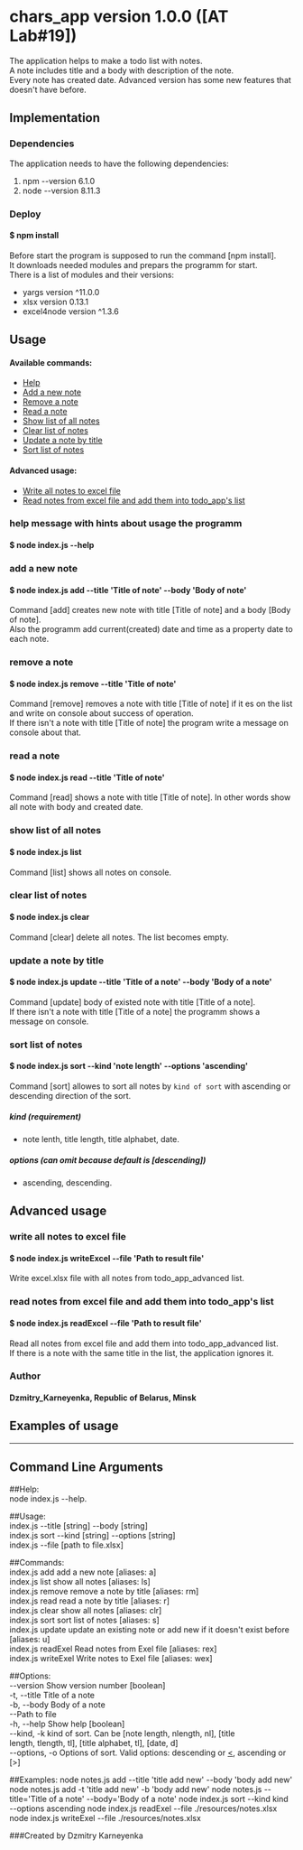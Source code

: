 # chars_app version 1.0.0 ([AT Lab#19])

The application helps to make a todo list with notes.<br>
A note includes title and a body with description of the note.<br>
Every note has created date. Advanced version has some new features that doesn't have before.

## Implementation

### Dependencies

The application needs to have the following dependencies:
1. npm --version 6.1.0
2. node --version 8.11.3

### Deploy

#### $ npm install

Before start the program is supposed to run the command [npm install].<br> 
It downloads needed modules and prepars the programm for start.<br>
There is a list of modules and their versions:
* yargs      version  ^11.0.0
* xlsx       version   0.13.1
* excel4node version  ^1.3.6

## Usage

#### Available commands:
- [Help](https://github.com/KarneyenkaDzmitry/todo_app_advanced/tree/master/#help-message-with-hints-about-usage-the-programm)
- [Add a new note](https://github.com/KarneyenkaDzmitry/todo_app_advanced/tree/master/#add-a-new-note)
- [Remove a note](https://github.com/KarneyenkaDzmitry/todo_app_advanced/tree/master/#remove-a-note)
- [Read a note](https://github.com/KarneyenkaDzmitry/todo_app_advanced/tree/master/#read-a-note)
- [Show list of all notes](https://github.com/KarneyenkaDzmitry/todo_app_advanced/tree/master/#show-list-of-all-notes)
- [Clear list of notes](https://github.com/KarneyenkaDzmitry/todo_app_advanced/tree/master/#clear-list-of-notes)
- [Update a note by title](https://github.com/KarneyenkaDzmitry/todo_app_advanced/tree/master/#update-a-note-by-title)
- [Sort list of notes](https://github.com/KarneyenkaDzmitry/todo_app_advanced/tree/master/#sort-list-of-notes)
#### Advanced usage:
- [Write all notes to excel file](https://github.com/KarneyenkaDzmitry/todo_app_advanced/tree/master/#write-all-notes-to-excel-file)
- [Read notes from excel file and add them into todo_app's list](https://github.com/KarneyenkaDzmitry/todo_app_advanced/tree/master/#read-notes-from-excel-file-and-add-them-into-todo_app's-list)

### help message with hints about usage the programm

#### $ node index.js --help

### add a new note

#### $ node index.js add --title 'Title of note' --body 'Body of note'

Command [add] creates new note with title [Title of note] and a body [Body of note].<br>
Also the programm add current(created) date and time as a property date to each note.

### remove a note

#### $ node index.js remove --title 'Title of note'

Command [remove] removes a note with title [Title of note] if it es on the list and write on console about success of operation.<br>
If there isn't a note with title [Title of note] the program write a message on console about that. 

### read a note

#### $ node index.js read --title 'Title of note'

Command [read] shows a note with title [Title of note]. In other words show all note with body and created date.<br>

### show list of all notes

#### $ node index.js list

Command [list] shows all notes on console.<br>


### clear list of notes

#### $ node index.js clear

Command [clear] delete all notes. The list becomes empty.<br>

### update a note by title

#### $ node index.js update --title 'Title of a note' --body 'Body of a note'

Command [update] body of existed note with title [Title of a note].<br>
If there isn't a note with title [Title of a note] the programm shows a message on console.<br>

### sort list of notes

#### $ node index.js sort --kind 'note length' --options 'ascending'

Command [sort] allowes to sort all notes by `kind of sort` with ascending or descending direction of the sort.<br>
##### kind (requirement)
- note lenth, title length, title alphabet, date.<br>
##### options (can omit because default is [descending])
- ascending, descending.

## Advanced usage

### write all notes to excel file 

#### $ node index.js writeExcel --file 'Path to result file'

Write excel.xlsx file with all notes from todo_app_advanced list.

### read notes from excel file and add them into todo_app's list

#### $ node index.js readExcel --file 'Path to result file'

Read all notes from excel file and add them into todo_app_advanced list.<br>
If there is a note with the same title in the list, the application ignores it.

### Author
#### Dzmitry_Karneyenka, Republic of Belarus, Minsk


 ## Examples of usage
----------------------
Command Line Arguments
----------------------

##Help:<br> 
  node index.js --help.

##Usage:<br>
  index.js <cmd> --title [string] --body [string]<br>
  index.js sort --kind [string] --options [string]<br>
  index.js <cmd> --file [path to file.xlsx]<br>

##Commands:<br>
  index.js add        add a new note                                [aliases: a]<br>
  index.js list       show all notes                               [aliases: ls]<br>
  index.js remove     remove a note by title                       [aliases: rm]<br>
  index.js read       read a note by title                          [aliases: r]<br>
  index.js clear      show all notes                              [aliases: clr]<br>
  index.js sort       sort list of notes                            [aliases: s]<br>
  index.js update     update an existing note or add new if it doesn't exist
                      before                                        [aliases: u]<br>
  index.js readExel   Read notes from Exel file                   [aliases: rex]<br>
  index.js writeExel  Write notes to Exel file                    [aliases: wex]<br>

##Options:<br>
  --version       Show version number                                  [boolean]<br>
  -t, --title     Title of a note<br>
  -b, --body      Body of a note<br>
  --Path to file<br>
  -h, --help      Show help                                            [boolean]<br>
  --kind, -k      kind of sort. Can be [note length, nlength, nl], [title<br>
                  length, tlength, tl], [title alphabet, tl], [date, d]<br>
  --options, -o   Options of sort.
                  Valid options: descending or [<](default), ascending or [>]

##Examples:
  node notes.js add --title 'title add new' --body 'body add new'
  node notes.js add -t 'title add new' -b 'body add new'
  node notes.js <cmd> --title='Title of a note' --body='Body of a note'
  node index.js sort --kind kind --options ascending
  node index.js readExel --file ./resources/notes.xlsx
  node index.js writeExel --file ./resources/notes.xlsx

###Created by Dzmitry Karneyenka
